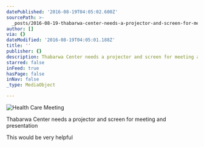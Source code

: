 ```yaml
---
datePublished: '2016-08-19T04:05:02.600Z'
sourcePath: >-
  _posts/2016-08-19-thabarwa-center-needs-a-projector-and-screen-for-meeting-and.md
author: []
via: {}
dateModified: '2016-08-19T04:05:01.188Z'
title: ''
publisher: {}
description: Thabarwa Center needs a projector and screen for meeting and presentation
starred: false
inFeed: true
hasPage: false
inNav: false
_type: MediaObject

---
```

![Health Care Meeting](https://the-grid-user-content.s3-us-west-2.amazonaws.com/10d95ae6-9cda-4cb6-adfb-de4084f3921d.jpg)

Thabarwa Center needs a projector and screen for meeting and presentation

This would be very helpful